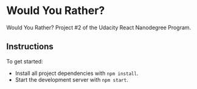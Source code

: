 # Would You Rather?

Would You Rather? Project #2 of the Udacity React Nanodegree Program.

## Instructions

To get started:

* Install all project dependencies with `npm install`.
* Start the development server with `npm start`.
